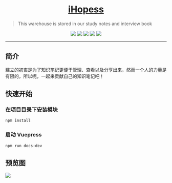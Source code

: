 <h1 align="center"><a href="https://github.com/ihopess" target="_blank">iHopess</a></h1>

> This warehouse is stored in our study notes and interview book

<p align="center">
<a href="https://www.travis-ci.org/ihopess/ihopess"><img src="https://img.shields.io/travis/ihopess/ihopess"></a> 
<a href="#"><img src="https://img.shields.io/badge/iHopess-1.0.3-important"></a>
<a href="#"><img src="https://img.shields.io/badge/vuepress-%5E1.1.0-blue"></a> 
<a href="https://github.com/ihopess/ihopess/commits/master"><img src="https://img.shields.io/github/last-commit/ihopess/ihopess"></a> 
<a href="https://github.com/ihopess/ihopess/issues"><img src="https://img.shields.io/github/issues/ihopess/ihopess"></a> 
</p>

------------------------------

## 简介

建立的初衷是为了知识笔记更便于管理、查看以及分享出来，然而一个人的力量是有限的，所以呢，一起来贡献自己的知识笔记吧！

## 快速开始

### 在项目目录下安装模块

```bash
npm install
```

### 启动 Vuepress

```bash
npm run docs:dev
```

## 预览图

![](https://ihopess.layne666.site/images/预览图.jpg)